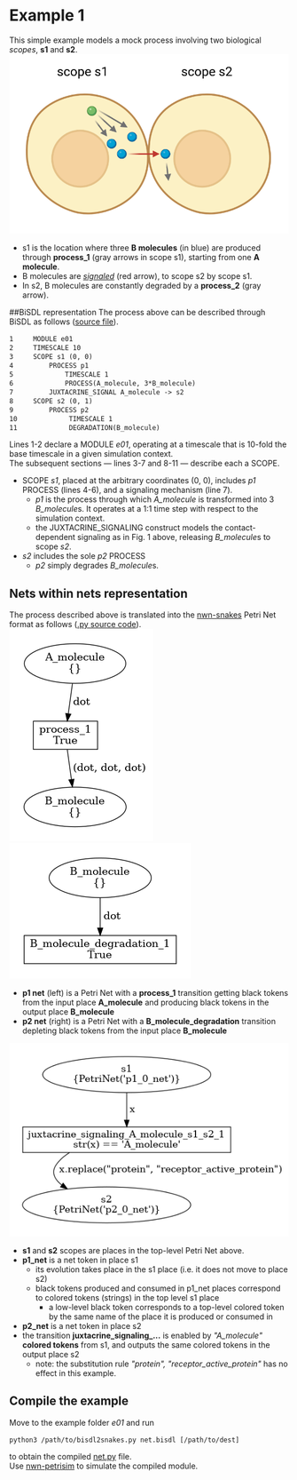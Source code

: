 # Example 1
This simple example models a mock process involving two biological *scopes*, **s1** and **s2**.  
![Fig. 1](e1_drawing.png "Example 1 process illustration. Scope s1 produces 3 B molecules from 1 A molecule and signals B to scope s2; scope s2 degrades B molecules.")   
* s1 is the location where three **B molecules** (in blue) are produced through **process_1** (gray arrows in scope s1), 
  starting from one **A molecule**.
* B molecules are [*signaled*](https://en.wikipedia.org/wiki/Juxtacrine_signalling) (red arrow), to scope s2 by scope s1.
* In s2, B molecules are constantly degraded by a **process_2** (gray arrow).  

##BiSDL representation
The process above can be described through BiSDL as follows ([source file](net.bisdl)).  
```
1     MODULE e01
2     TIMESCALE 10
3     SCOPE s1 (0, 0)
4         PROCESS p1
5             TIMESCALE 1
6             PROCESS(A_molecule, 3*B_molecule)
7         JUXTACRINE_SIGNAL A_molecule -> s2
8     SCOPE s2 (0, 1)
9         PROCESS p2
10             TIMESCALE 1
11             DEGRADATION(B_molecule)
```

Lines 1-2 declare a MODULE *e01*, operating at a timescale that is 10-fold the base timescale in a given 
simulation context.  
The subsequent sections &mdash; lines 3-7 and 8-11 &mdash; describe each a SCOPE.
* SCOPE *s1*, placed at the arbitrary coordinates (0, 0), includes *p1* PROCESS (lines 4-6), and a signaling 
  mechanism (line 7).   
  * *p1* is the process through which *A_molecule* is transformed into 3 *B_molecule*s. It operates 
    at a 1:1 time step with respect to the simulation context.
  * the JUXTACRINE_SIGNALING construct models the contact-dependent signaling as in Fig. 1 above, releasing 
    *B_molecule*s to scope *s2*.
* *s2* includes the sole *p2* PROCESS
  * *p2* simply degrades *B_molecule*s.

## Nets within nets representation
The process described above is translated into the [nwn-snakes](https://github.com/leonardogian/nwn-snakes) 
Petri Net format as follows ([.py source code](net.py)).   
![process_1](topology/E01_p1_0_net.png) ![process_2](topology/E01_p2_0_net.png) 
* **p1 net** (left) is a Petri Net with a **process_1** transition getting black tokens from the input place **A_molecule**
and producing black tokens in the output place **B_molecule**
* **p2 net** (right) is a Petri Net with a **B_molecule_degradation** transition depleting black tokens from the input 
place **B_molecule**

![](topology/E01_e01_net.png)  
* **s1** and **s2** scopes are places in the top-level Petri Net above.
* **p1_net** is a net token in place s1
  * its evolution takes place in the s1 place (i.e. it does not move to place s2)
  * black tokens produced and consumed in p1_net places correspond to colored tokens (strings) in the top level s1 place
    * a low-level black token corresponds to a top-level colored token by the same name of the place it is produced or 
    consumed in
* **p2_net** is a net token in place s2
* the transition **juxtacrine_signaling_...** is enabled by *"A_molecule"* **colored tokens** from s1, and outputs the 
same colored tokens in the output place s2
  * note: the substitution rule *"protein", "receptor_active_protein"* has no effect in this example.

## Compile the example
Move to the example folder *e01* and run
```shell
python3 /path/to/bisdl2snakes.py net.bisdl [/path/to/dest]
```
to obtain the compiled [net.py](net.py) file.  
Use [nwn-petrisim](https://github.com/leonardogian/nwn-petrisim) to simulate the compiled module.
